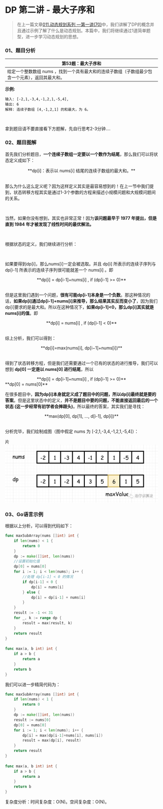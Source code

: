 # DP 第二讲 - 最大子序和

> 在上一篇文章[011.动态规划系列 —第一讲(70)](c1/011.md)中，我们讲解了DP的概念并且通过示例了解了什么是动态规划。本篇中，我们将继续通过1道简单题型，进一步学习动态规划的思想。

### 01、题目分析

| 第53题：最大子序和                                           |
| ------------------------------------------------------------ |
| 给定一个整数数组 nums ，找到一个具有最大和的连续子数组（子数组最少包含一个元素），返回其最大和。 |

**示例:**

```
输入: [-2,1,-3,4,-1,2,1,-5,4],
输出: 6
解释: 连续子数组 [4,-1,2,1] 的和最大，为 6。
```

<br>

拿到题目请不要直接看下方题解，先自行思考2-3分钟....

### 02、题目图解

首先我们分析题目，**一个连续子数组一定要以一个数作为结尾**，那么我们可以将状态定义成如下：

<center>**dp[i]：表示以 nums[i] 结尾的连续子数组的最大和。**</center>
<br>

那么为什么这么定义呢？因为这样定义其实是最容易想到的！在上一节中我们提到，状态转移方程其实是通过1-3个参数的方程来描述小规模问题和大规模问题间的关系。

<br>

当然，如果你没有想到，其实也非常正常！因为**该问题最早于 1977 年提出，但是直到 1984 年才被发现了线性时间的最优解法。**

<br>

根据状态的定义，我们继续进行分析：

<br>

如果要得到dp[i]，那么nums[i]一定会被选取。并且 dp[i] 所表示的连续子序列与 dp[i-1] 所表示的连续子序列很可能就差一个 nums[i] 。即 

<center>**dp[i] = dp[i-1]+nums[i] , if (dp[i-1] >= 0)**</center>
<br>

但是这里我们遇到一个问题，**很有可能dp[i-1]本身是一个负数**。那这种情况的话，**如果dp[i]通过dp[i-1]+nums[i]来推导，那么结果其实反而变小了**，因为我们dp[i]要求的是最大和。所以在这种情况下，**如果dp[i-1]<0，那么dp[i]其实就是nums[i]的值**。即

<center>**dp[i] = nums[i] , if (dp[i-1] < 0)**</center>
<br>

综上分析，我们可以得到：

<center>**dp[i]=max(nums[i], dp[i−1]+nums[i])**</center>
<br>

得到了状态转移方程，但是我们还需要通过一个已有的状态的进行推导，我们可以想到 **dp[0] 一定是以 nums[0] 进行结尾**，所以 

<center>**dp[i] = dp[i-1]+nums[i] , if (dp[i-1] >= 0)**</center>
**dp[0] = nums[0]**

<br>

在很多题目中，**因为dp[i]本身就定义成了题目中的问题，所以dp[i]最终就是要的答案**。但是这里状态中的定义，**并不是题目中要的问题，不能直接返回最后的一个状态 (这一步经常有初学者会摔跟头)**。所以最终的答案，其实我们是寻找：

<center>**max(dp[0], dp[1], ..., d[i-1], dp[i])**</center>
<br>

分析完毕，我们绘制成图（图中假定 nums 为  [-2,1,-3,4,-1,2,1,-5,4]）：

片 <img src="202/1.jpg" alt="PNG" style="zoom:67%;" />

### 03、Go语言示例

 根据以上分析，可以得到代码如下：

```go
func maxSubArray(nums []int) int {
	if len(nums) < 1 {
		return 0
	}
	dp := make([]int, len(nums))
    //设置初始化值 
	dp[0] = nums[0]
	for i := 1; i < len(nums); i++ {
        //处理 dp[i-1] < 0 的情况
		if dp[i-1] < 0 {
			dp[i] = nums[i]
		} else {
			dp[i] = dp[i-1] + nums[i]
		}
	}
	result := -1 << 31
	for _, k := range dp {
		result = max(result, k)
	}
	return result
}

func max(a, b int) int {
	if a > b {
		return a
	}
	return b
}
```

我们可以进一步精简代码为：

```go
func maxSubArray(nums []int) int {
	if len(nums) < 1 {
		return 0
	}
    dp := make([]int, len(nums))
	result := nums[0]
    dp[0] = nums[0]
	for i := 1; i < len(nums); i++ {
		dp[i] = max(dp[i-1]+nums[i], nums[i])
		result = max(dp[i], result)
	}
	return result
}

func max(a, b int) int {
	if a > b {
		return a
	}
	return b
}
```

复杂度分析：时间复杂度：O(N)。空间复杂度：O(N)。

<br>

